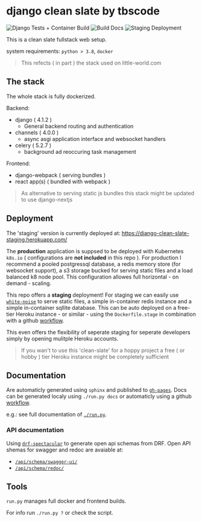 # django clean slate by tbscode

![Django Tests + Container Build](https://github.com/tbscode/django-clean-slate/actions/workflows/tests.yaml/badge.svg)
![Build Docs](https://github.com/tbscode/django-clean-slate/actions/workflows/docs.yaml/badge.svg)
![Staging Deployment](https://github.com/tbscode/django-clean-slate/actions/workflows/stage.yaml/badge.svg)

This is a clean slate fullstack web setup.

system requirements: `python > 3.8`, `docker`

> This refects ( in part ) the stack used on little-world.com

## The stack

The whole stack is fully dockerized.

Backend:

- django ( 4.1.2 )
  - General backend routing and authentication
- channels ( 4.0.0 )
  - async asgi application interface and websocket handlers
- celery ( 5.2.7 )
  - background ad reoccuring task management

Frontend:

- django-webpack ( serving bundles )
- react app(s) ( bundled with webpack )

> As alternative to serving static js bundles this stack might be updated to use django-nextjs

## Deployment

The 'staging' version is currently deployed at: https://django-clean-slate-staging.herokuapp.com/

The **production** application is suppsed to be deployed with Kubernetes `k8s.io` ( configurations are **not included** in this repo ).
For production I recommend a pooled postgressql database, a redis memory store (for websocket support), a s3 storage bucked for serving static files and a load balanced k8 node pool. This configuration allowes full horizontal - on demand - scaling.

This repo offers a **staging** deployment! For staging we can easily use [`white-noise`](http://whitenoise.evans.io/en/stable/) to serve static files, a simple in-container redis instance and a simple in-container sqllite database. This can be auto deployed on a free-tier Heroku instance - or similar - using the `Dockerfile.stage` in combination with a github [workflow](https://github.com/tbscode/django-clean-slate/actions/workflows/stage.yaml).

This even offers the flexibility of seperate staging for seperate developers simply by opening mulitple Heroku accounts.

> If you wan't to use this 'clean-slate' for a hoppy project a free ( or hobby ) tier Heroku instance might be completely sufficient

## Documentation

Are automaticly generated using `sphinx` and published to [`gh-pages`](https://tbscode.github.io/django-clean-slate).
Docs can be generated localy using `./run.py docs` or automaticly using a github [workflow](https://github.com/tbscode/django-clean-slate/actions/workflows/docs.yaml).

e.g.: see full documentation of [`./run.py`](https://tbscode.github.io/django-clean-slate/apidoc/extra_mods.run.html#module-extra_mods.run).

### API documentation

Using [`drf-spectacular`](https://github.com/tfranzel/drf-spectacular) to generate open api schemas from DRF.
Open API shemas for swagger and redoc are avaiable at:

- [`/api/schema/swagger-ui/`](https://django-clean-slate-staging.herokuapp.com/api/schema/swagger-ui/)
- [`/api/schema/redoc/`](https://django-clean-slate-staging.herokuapp.com/api/schema/redoc/)

## Tools

`run.py` manages full docker and frontend builds.

For info run `./run.py ?` or check the script.
